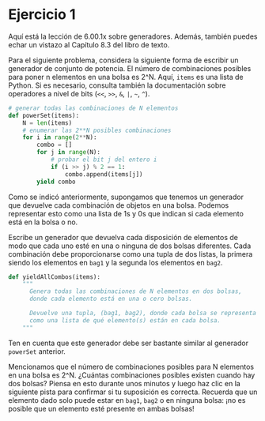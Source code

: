 # Ejercicio 1

Aquí está la lección de 6.00.1x sobre generadores. Además, también puedes echar un vistazo al Capítulo 8.3 del libro de texto.

Para el siguiente problema, considera la siguiente forma de escribir un generador de conjunto de potencia. El número de combinaciones posibles para poner n elementos en una bolsa es 2^N. Aquí, `items` es una lista de Python. Si es necesario, consulta también la documentación sobre operadores a nivel de bits (`<<`, `>>`, `&`, `|`, `~`, `^`).

```python
# generar todas las combinaciones de N elementos
def powerSet(items):
    N = len(items)
    # enumerar las 2**N posibles combinaciones
    for i in range(2**N):
        combo = []
        for j in range(N):
            # probar el bit j del entero i
            if (i >> j) % 2 == 1:
                combo.append(items[j])
        yield combo
```

Como se indicó anteriormente, supongamos que tenemos un generador que devuelve cada combinación de objetos en una bolsa. Podemos representar esto como una lista de 1s y 0s que indican si cada elemento está en la bolsa o no.

Escribe un generador que devuelva cada disposición de elementos de modo que cada uno esté en una o ninguna de dos bolsas diferentes. Cada combinación debe proporcionarse como una tupla de dos listas, la primera siendo los elementos en `bag1` y la segunda los elementos en `bag2`.

```python
def yieldAllCombos(items):
    """
      Genera todas las combinaciones de N elementos en dos bolsas, 
      donde cada elemento está en una o cero bolsas.

      Devuelve una tupla, (bag1, bag2), donde cada bolsa se representa 
      como una lista de qué elemento(s) están en cada bolsa.
    """
```

Ten en cuenta que este generador debe ser bastante similar al generador `powerSet` anterior.

Mencionamos que el número de combinaciones posibles para N elementos en una bolsa es 2^N. ¿Cuántas combinaciones posibles existen cuando hay dos bolsas? Piensa en esto durante unos minutos y luego haz clic en la siguiente pista para confirmar si tu suposición es correcta. Recuerda que un elemento dado solo puede estar en `bag1`, `bag2` o en ninguna bolsa: ¡no es posible que un elemento esté presente en ambas bolsas!